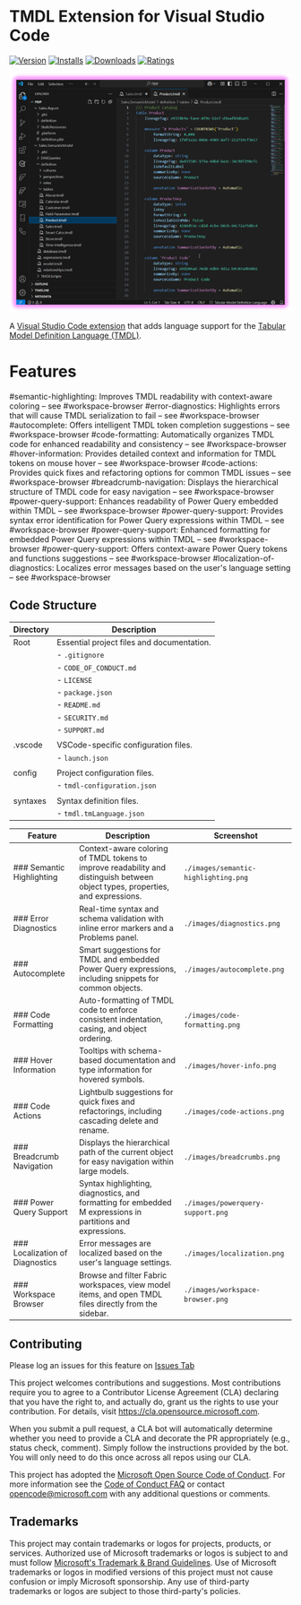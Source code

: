 # TMDL Extension for Visual Studio Code
[![Version](https://img.shields.io/visual-studio-marketplace/v/analysis-services.TMDL)](https://marketplace.visualstudio.com/items?itemName=analysis-services.TMDL)
[![Installs](https://img.shields.io/visual-studio-marketplace/i/analysis-services.TMDL)](https://marketplace.visualstudio.com/items?itemName=analysis-services.TMDL)
[![Downloads](https://img.shields.io/visual-studio-marketplace/d/analysis-services.TMDL)](https://marketplace.visualstudio.com/items?itemName=analysis-services.TMDL)
[![Ratings](https://img.shields.io/visual-studio-marketplace/r/analysis-services.TMDL)](https://marketplace.visualstudio.com/items?itemName=analysis-services.TMDL)

![TMDL Extension for Visual Studio Code](./images/TMDLExtensionforVisualStudioCode.png "TMDL Extension for Visual Studio Code")

A [Visual Studio Code extension](https://marketplace.visualstudio.com/items?itemName=analysis-services.TMDL) that adds language support for the [Tabular Model Definition Language (TMDL)](https://learn.microsoft.com/en-us/power-bi/transform-model/desktop-tmdl-view).

# Features
#semantic-highlighting: Improves TMDL readability with context-aware coloring – see #workspace-browser
#error-diagnostics: Highlights errors that will cause TMDL serialization to fail – see #workspace-browser
#autocomplete: Offers intelligent TMDL token completion suggestions – see #workspace-browser
#code-formatting: Automatically organizes TMDL code for enhanced readability and consistency – see #workspace-browser
#hover-information: Provides detailed context and information for TMDL tokens on mouse hover – see #workspace-browser
#code-actions: Provides quick fixes and refactoring options for common TMDL issues – see #workspace-browser
#breadcrumb-navigation: Displays the hierarchical structure of TMDL code for easy navigation – see #workspace-browser
#power-query-support: Enhances readability of Power Query embedded within TMDL – see #workspace-browser
#power-query-support: Provides syntax error identification for Power Query expressions within TMDL – see #workspace-browser
#power-query-support: Enhanced formatting for embedded Power Query expressions within TMDL – see #workspace-browser
#power-query-support: Offers context-aware Power Query tokens and functions suggestions – see #workspace-browser
#localization-of-diagnostics: Localizes error messages based on the user's language setting – see #workspace-browser

## Code Structure

| Directory           | Description                                         |
|---------------------|-----------------------------------------------------|
| Root                | Essential project files and documentation.         |
|                     | - `.gitignore`                                      |
|                     | - `CODE_OF_CONDUCT.md`                             |
|                     | - `LICENSE`                                         |
|                     | - `package.json`                                    |
|                     | - `README.md`                                       |
|                     | - `SECURITY.md`                                     |
|                     | - `SUPPORT.md`                                      |
|                     |
| .vscode             | VSCode-specific configuration files.                |
|                     | - `launch.json`                                     |
|                     |
| config              | Project configuration files.                        |
|                     | - `tmdl-configuration.json`                         |
|                     |
| syntaxes            | Syntax definition files.                            |
|                     | - `tmdl.tmLanguage.json`                            |


| Feature | Description | Screenshot |
|--------|-------------|------------|
| ### Semantic Highlighting | Context-aware coloring of TMDL tokens to improve readability and distinguish between object types, properties, and expressions. | `./images/semantic-highlighting.png` |
| ### Error Diagnostics | Real-time syntax and schema validation with inline error markers and a Problems panel. | `./images/diagnostics.png` |
| ### Autocomplete | Smart suggestions for TMDL and embedded Power Query expressions, including snippets for common objects. | `./images/autocomplete.png` |
| ### Code Formatting | Auto-formatting of TMDL code to enforce consistent indentation, casing, and object ordering. | `./images/code-formatting.png` |
| ### Hover Information | Tooltips with schema-based documentation and type information for hovered symbols. | `./images/hover-info.png` |
| ### Code Actions | Lightbulb suggestions for quick fixes and refactorings, including cascading delete and rename. | `./images/code-actions.png` |
| ### Breadcrumb Navigation | Displays the hierarchical path of the current object for easy navigation within large models. | `./images/breadcrumbs.png` |
| ### Power Query Support | Syntax highlighting, diagnostics, and formatting for embedded M expressions in partitions and expressions. | `./images/powerquery-support.png` |
| ### Localization of Diagnostics | Error messages are localized based on the user's language settings. | `./images/localization.png` |
| ### Workspace Browser | Browse and filter Fabric workspaces, view model items, and open TMDL files directly from the sidebar. | `./images/workspace-browser.png` |


## Contributing

Please log an issues for this feature on [Issues Tab](https://github.com/microsoft/vscode-tmdl/issues)

This project welcomes contributions and suggestions.  Most contributions require you to agree to a
Contributor License Agreement (CLA) declaring that you have the right to, and actually do, grant us
the rights to use your contribution. For details, visit https://cla.opensource.microsoft.com.

When you submit a pull request, a CLA bot will automatically determine whether you need to provide
a CLA and decorate the PR appropriately (e.g., status check, comment). Simply follow the instructions
provided by the bot. You will only need to do this once across all repos using our CLA.

This project has adopted the [Microsoft Open Source Code of Conduct](https://opensource.microsoft.com/codeofconduct/).
For more information see the [Code of Conduct FAQ](https://opensource.microsoft.com/codeofconduct/faq/) or
contact [opencode@microsoft.com](mailto:opencode@microsoft.com) with any additional questions or comments.

## Trademarks

This project may contain trademarks or logos for projects, products, or services. Authorized use of Microsoft 
trademarks or logos is subject to and must follow 
[Microsoft's Trademark & Brand Guidelines](https://www.microsoft.com/en-us/legal/intellectualproperty/trademarks/usage/general).
Use of Microsoft trademarks or logos in modified versions of this project must not cause confusion or imply Microsoft sponsorship.
Any use of third-party trademarks or logos are subject to those third-party's policies.
